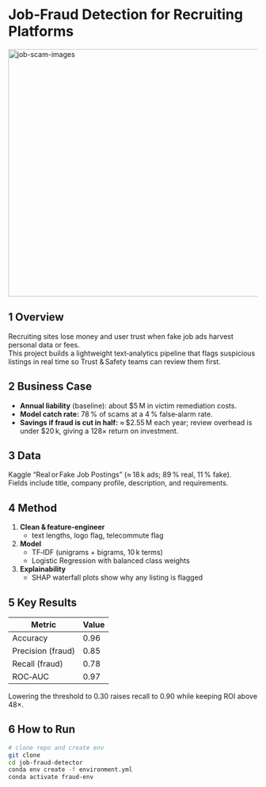 # Job‑Fraud Detection for Recruiting Platforms
<img width="700" height="500" alt="job-scam-images" src="https://github.com/user-attachments/assets/3577be12-938c-4f95-a80c-2d0055520092" />

## 1 Overview
Recruiting sites lose money and user trust when fake job ads harvest personal data or fees.  
This project builds a lightweight text‑analytics pipeline that flags suspicious listings in real time so Trust & Safety teams can review them first.

## 2 Business Case
* **Annual liability** (baseline): about \$5 M in victim remediation costs.   
* **Model catch rate:** 78 % of scams at a 4 % false‑alarm rate.  
* **Savings if fraud is cut in half:** ≈ \$2.55 M each year; review overhead is under \$20 k, giving a 128× return on investment.

## 3 Data
Kaggle “Real or Fake Job Postings” (≈ 18 k ads; 89 % real, 11 % fake).  
Fields include title, company profile, description, and requirements.

## 4 Method
1. **Clean & feature‑engineer**  
   * text lengths, logo flag, telecommute flag  
2. **Model**  
   * TF‑IDF (unigrams + bigrams, 10 k terms)  
   * Logistic Regression with balanced class weights  
3. **Explainability**  
   * SHAP waterfall plots show why any listing is flagged

## 5 Key Results
| Metric | Value |
|--------|-------|
| Accuracy | 0.96 |
| Precision (fraud) | 0.85 |
| Recall (fraud) | 0.78 |
| ROC‑AUC | 0.97 |

Lowering the threshold to 0.30 raises recall to 0.90 while keeping ROI above 48×.  

## 6 How to Run
```bash
# clone repo and create env
git clone
cd job‑fraud‑detector
conda env create -f environment.yml
conda activate fraud‑env
